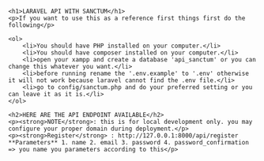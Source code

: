     <h1>LARAVEL API WITH SANCTUM</h1>
    <p>If you want to use this as a reference first things first do the following</p>

    <ol>
        <li>You should have PHP installed on your computer.</li>
        <li>You should have composer installed on your computer.</li>
        <li>open your xampp and create a database 'api_sanctum' or you can change this whatever you want.</li>
        <li>before running rename the '.env.example' to '.env' otherwise it will not work because laravel cannot find the .env file.</li>
        <li>go to config/sanctum.php and do your preferred setting or you can leave it as it is.</li>
    </ol>

    <h2>HERE ARE THE API ENDPOINT AVAILABLE</h2>
    <p><strong>NOTE</strong>: this is for local development only. you may configure your proper domain during deployment.</p>
    <p><strong>Register</strong> : http://127.0.0.1:8000/api/register **Parameters** 1. name 2. email 3. password 4. password_confirmation => you name you parameters according to this</p>
